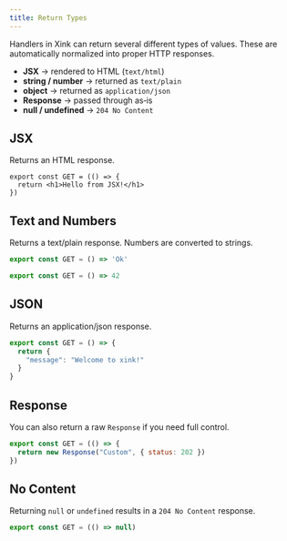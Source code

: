 ```yaml
---
title: Return Types
---
```


Handlers in Xink can return several different types of values. These are automatically normalized into proper HTTP responses.

- **JSX** → rendered to HTML (`text/html`)
- **string / number** → returned as `text/plain`
- **object** → returned as `application/json`
- **Response** → passed through as‑is
- **null / undefined** → `204 No Content`

## JSX
Returns an HTML response.

```tsx
export const GET = (() => {
  return <h1>Hello from JSX!</h1>
})
```

## Text and Numbers
Returns a text/plain response. Numbers are converted to strings.
```js
export const GET = () => 'Ok'
```
```js
export const GET = () => 42
```

## JSON
Returns an application/json response.
```js
export const GET = () => {
  return {
    "message": "Welcome to xink!"
  }
}
```

## Response
You can also return a raw `Response` if you need full control.

```js
export const GET = (() => {
  return new Response("Custom", { status: 202 })
})
```

## No Content
Returning `null` or `undefined` results in a `204 No Content` response.

```js
export const GET = (() => null)
```

